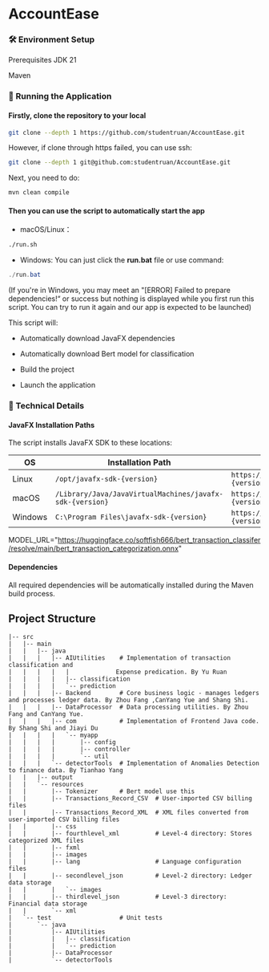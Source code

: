# AccountEase

### 🛠️ Environment Setup

Prerequisites
JDK 21 

Maven 

### 🚀 Running the Application

#### Firstly, clone the repository to your local
```bash
git clone --depth 1 https://github.com/studentruan/AccountEase.git
```

However, if clone through https failed, you can use ssh:
```bash
git clone --depth 1 git@github.com:studentruan/AccountEase.git
```

Next, you need to do:
```bash
mvn clean compile
```

#### Then you can use the script to automatically start the app
- macOS/Linux：

```bash
./run.sh
```

- Windows:
You can just click the **run.bat** file or use command:
```powershell
./run.bat
```
(If you're in Windows, you may meet an "[ERROR] Failed to prepare dependencies!“ 
or success but nothing is displayed while you first run this script.
You can try to run it again and our app is expected to be launched)

This script will:
- Automatically download JavaFX dependencies

- Automatically download Bert model for classification
- Build the project

- Launch the application

### 🔧 Technical Details

#### JavaFX Installation Paths

The script installs JavaFX SDK to these locations:

| OS      | Installation Path                                  | Download URL Pattern                                                                 |
|---------|----------------------------------------------------|-------------------------------------------------------------------------------------|
| Linux   | `/opt/javafx-sdk-{version}`                        | `https://download2.gluonhq.com/openjfx/{version}/openjfx-{version}_linux-x64_bin-sdk.zip`     |
| macOS   | `/Library/Java/JavaVirtualMachines/javafx-sdk-{version}` | `https://download2.gluonhq.com/openjfx/{version}/openjfx-{version}_mac-x64_bin-sdk.zip`   |                     
| Windows | `C:\Program Files\javafx-sdk-{version}`            | `https://download2.gluonhq.com/openjfx/{version}/openjfx-{version}_windows-x64_bin-sdk.zip` |                      

MODEL_URL="https://huggingface.co/softfish666/bert_transaction_classifer/resolve/main/bert_transaction_categorization.onnx"

#### Dependencies

All required dependencies will be automatically installed during the Maven build process.

## Project Structure

```text
|-- src
|   |-- main
|   |   |-- java
|   |   |   |-- AIUtilities    # Implementation of transaction classification and 
|   |   |   |   |             Expense predication. By Yu Ruan        
|   |   |   |   |-- classification
|   |   |   |   `-- prediction
|   |   |   |-- Backend        # Core business logic - manages ledgers and processes ledger data. By Zhou Fang ,CanYang Yue and Shang Shi.
|   |   |   |-- DataProcessor  # Data processing utilities. By Zhou Fang and CanYang Yue.
|   |   |   |-- com            # Implementation of Frontend Java code. By Shang Shi and Jiayi Du
|   |   |   |   `-- myapp
|   |   |   |       |-- config
|   |   |   |       |-- controller
|   |   |   |       `-- util
|   |   |   `-- detectorTools  # Implementation of Anomalies Detection to finance data. By Tianhao Yang
|   |   |-- output
|   |   `-- resources
|   |       |-- Tokenizer      # Bert model use this
|   |       |-- Transactions_Record_CSV  # User-imported CSV billing files
|   |       |-- Transactions_Record_XML  # XML files converted from user-imported CSV billing files
|   |       |-- css
|   |       |-- fourthlevel_xml          # Level-4 directory: Stores categorized XML files
|   |       |-- fxml
|   |       |-- images
|   |       |-- lang                     # Language configuration files
|   |       |-- secondlevel_json         # Level-2 directory: Ledger data storage
|   |       |   `-- images
|   |       |-- thirdlevel_json          # Level-3 directory: Financial data storage
|   |       `-- xml
|   `-- test                   # Unit tests
|       `-- java
|           |-- AIUtilities              
|           |   |-- classification
|           |   `-- prediction
|           |-- DataProcessor             
|           `-- detectorTools
```